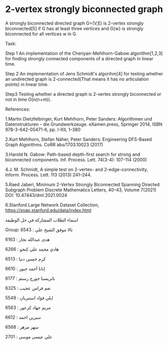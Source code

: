 # 2-vertex strongly biconnected graph

A strongly biconnected directed graph G=(V,E) is 2-vertex strongly biconnected[5] if G has at least three
vertices and G\{w} is strongly biconnected for all vertices w in G.

Task:

Step 1 An implementation of the Cheriyan-Mehlhorn-Gabow algorithm[1,2,3] for finding strongly connected components of a directed graph in linear time.

Step 2 An implementation of Jens Schmidt's algorihm[4] for testing whether an undirected graph is 2-connected(That means it has no articulation points) in linear time.

Step3 Testing whether a directed graph is 2-vertex strongly biconnected or not
in time O(n(n+m)).

References:

1.Martin Dietzfelbinger, Kurt Mehlhorn, Peter Sanders: Algorithmen und Datenstrukturen - die Grundwerkzeuge. eXamen.press, Springer 2014, ISBN 978-3-642-05471-6, pp. I-XII, 1–380

2.Kurt Mehlhorn, Stefan Näher, Peter Sanders: Engineering DFS-Based Graph Algorithms. CoRR abs/1703.10023 (2017)

3.Harold N. Gabow: Path-based depth-first search for strong and biconnected components. Inf. Process. Lett. 74(3-4): 107-114 (2000)

4.J. M. Schmidt, A simple test on 2-vertex- and 2-edge-connectivity, Inform. Process. Lett. 113 (2013) 241–244.

5.Raed Jaberi, Minimum 2-Vertex Strongly Biconnected Spanning Directed Subgraph Problem Discrete Mathematics Letters, 40–43, Volume 7(2021) DOI: 10.47443/dml.2021.0024

6.Stanford Large Network Dataset Collection, https://snap.stanford.edu/data/index.html

اسماء الطلاب المشاركة في حل الوظيفة

Group:
تالا موفق الشيخ علي : 6543

هدى عبدالله نجار : 6163

هادي محمد علي كنجو : 6266

كرم حسين دنيا : 6513

إنانا أحمد جبور : 6610

باتريسيا جورج رستم : 6177

نغم فراس عجيب : 6325

ايلي فؤاد استبريان : 5549

مريم جهاد كزعور : 6563

سيرين احمد : 6612

سهر مزهر : 6568

علي عيسى موسى : 2701
